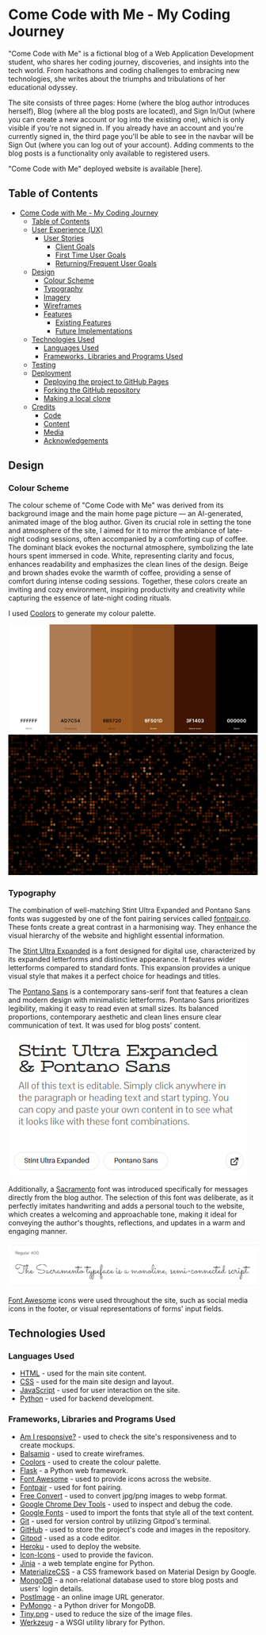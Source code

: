 # Come Code with Me - My Coding Journey

"Come Code with Me" is a fictional blog of a Web Application Development student, who shares her coding journey, discoveries, and insights into the tech world. From hackathons and coding challenges to embracing new technologies, she writes about the triumphs and tribulations of her educational odyssey. 

The site consists of three pages: Home (where the blog author introduces herself), Blog (where all the blog posts are located), and Sign In/Out (where you can create a new account or log into the existing one), which is only visible if you're not signed in. If you already have an account and you're currently signed in, the third page you'll be able to see in the navbar will be Sign Out (where you can log out of your account). Adding comments to the blog posts is a functionality only available to registered users.

"Come Code with Me" deployed website is available [here].

## Table of Contents

- [Come Code with Me - My Coding Journey](#come-code-with-me---my-coding-journey)
  - [Table of Contents](#table-of-contents)
  - [User Experience (UX)](#user-experience-ux)
    - [User Stories](#user-stories)
      - [Client Goals](#client-goals)
      - [First Time User Goals](#first-time-user-goals)
      - [Returning/Frequent User Goals](#returningfrequent-user-goals)
  - [Design](#design)
    - [Colour Scheme](#colour-scheme)
    - [Typography](#typography)
    - [Imagery](#imagery)
    - [Wireframes](#wireframes)
    - [Features](#features)
      - [Existing Features](#exisiting-features)
      - [Future Implementations](#future-implementations)
  - [Technologies Used](#technologies-used)
    - [Languages Used](#languages-used)
    - [Frameworks, Libraries and Programs Used](#frameworks-libraries-and-programs-used)
  - [Testing](#testing)
  - [Deployment](#deployment)
    - [Deploying the project to GitHub Pages](#deploying-the-project-to-github-pages)
    - [Forking the GitHub repository](#forking-the-github-repository)
    - [Making a local clone](#making-a-local-clone)
  - [Credits](#credits)
    - [Code](#code)
    - [Content](#content)
    - [Media](#media)
    - [Acknowledgements](#acknowledgements)

## Design

### Colour Scheme

The colour scheme of "Come Code with Me" was derived from its background image and the main home page picture — an AI-generated, animated image of the blog author. Given its crucial role in setting the tone and atmosphere of the site, I aimed for it to mirror the ambiance of late-night coding sessions, often accompanied by a comforting cup of coffee. The dominant black evokes the nocturnal atmosphere, symbolizing the late hours spent immersed in code. White, representing clarity and focus, enhances readability and emphasizes the clean lines of the design. Beige and brown shades evoke the warmth of coffee, providing a sense of comfort during intense coding sessions. Together, these colors create an inviting and cozy environment, inspiring productivity and creativity while capturing the essence of late-night coding rituals.

I used [Coolors](https://coolors.co/ffffff-ad7c54-9b5720-8f501d-3f1403-000000) to generate my colour palette.

![Colour Palette](documentation/colour_palette.png)
![Background Image](documentation/shutterstock_2189462235.webp)

### Typography

The combination of well-matching Stint Ultra Expanded and Pontano Sans fonts was suggested by one of the font pairing services called [fontpair.co](https://www.fontpair.co/). These fonts create a great contrast in a harmonising way. They enhance the visual hierarchy of the website and highlight essential information.

The [Stint Ultra Expanded](https://fonts.google.com/specimen/Stint+Ultra+Expanded) is a font designed for digital use, characterized by its expanded letterforms and distinctive appearance. It features wider letterforms compared to standard fonts. This expansion provides a unique visual style that makes it a perfect choice for headings and titles.

The [Pontano Sans](https://fonts.google.com/specimen/Pontano+Sans) is a contemporary sans-serif font that features a clean and modern design with minimalistic letterforms. Pontano Sans prioritizes legibility, making it easy to read even at small sizes. Its balanced proportions, contemporary aesthetic and clean lines ensure clear communication of text. It was used for blog posts' content.

![Font Pairing](documentation/fonts.png)

Additionally, a [Sacramento](https://fonts.google.com/specimen/Sacramento) font was introduced specifically for messages directly from the blog author. The selection of this font was deliberate, as it perfectly imitates handwriting and adds a personal touch to the website, which creates a welcoming and approachable tone, making it ideal for conveying the author's thoughts, reflections, and updates in a warm and engaging manner.

![Sacramento Font](documentation/sacramento.png)

[Font Awesome](https://fontawesome.com/) icons were used throughout the site, such as social media icons in the footer, or visual representations of forms' input fields.

## Technologies Used

### Languages Used

- [HTML](https://en.wikipedia.org/wiki/HTML) - used for the main site content.
- [CSS](https://en.wikipedia.org/wiki/CSS) - used for the main site design and layout.
- [JavaScript](https://www.javascript.com) - used for user interaction on the site.
- [Python](https://www.python.org/) - used for backend development.

### Frameworks, Libraries and Programs Used

- [Am I responsive?](https://ui.dev/amiresponsive) - used to check the site's responsiveness and to create mockups.
- [Balsamiq](https://balsamiq.com/wireframes/) - used to create wireframes.
- [Coolors](https://coolors.co/) - used to create the colour palette.
- [Flask](https://flask.palletsprojects.com/en/3.0.x/) - a Python web framework.
- [Font Awesome](https://fontawesome.com/) - used to provide icons across the website.
- [Fontpair](https://www.fontpair.co/all) - used for font pairing.
- [Free Convert](https://www.freeconvert.com/jpg-to-webp) - used to convert jpg/png images to webp format.
- [Google Chrome Dev Tools](https://developer.chrome.com/docs/devtools/) - used to inspect and debug the code.
- [Google Fonts](https://fonts.google.com/) - used to import the fonts that style all of the text content.
- [Git](https://git-scm.com/) - used for version control by utilizing Gitpod's terminal.
- [GitHub](https://github.com/) - used to store the project's code and images in the repository.
- [Gitpod](https://www.gitpod.io/) - used as a code editor.
- [Heroku](https://www.heroku.com/home) - used to deploy the website.
- [Icon-Icons](https://icon-icons.com/) - used to provide the favicon.
- [Jinja](https://jinjapalletsprojects.com/en/3.1.x/) - a web template engine for Python.
- [MaterializeCSS](https://materializecss.com/) - a CSS framework based on Material Design by Google.
- [MongoDB](https://www.mongodb.com/) - a non-relational database used to store blog posts and users' login details.
- [PostImage](https://postimages.org/) - an online image URL generator.
- [PyMongo](https://www.mongodb.com/docs/drivers/pymongo/) - a Python driver for MongoDB.
- [Tiny.png](https://tinypng.com/) - used to reduce the size of the image files.
- [Werkzeug](https://werkzeug.palletsprojects.com/en/3.0.x/) - a WSGI utility library for Python.